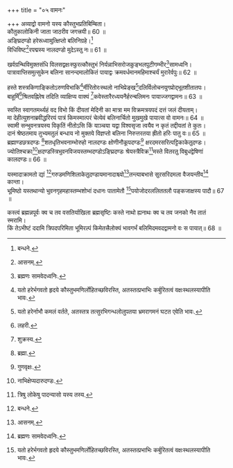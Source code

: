+++
title = "०५ वामनः"

+++
अव्याद्वो वामनो यस्य कौस्तुभप्रतिबिम्बिता।  
कौतुकालोकिनी जाता जाठरीव जगत्त्रयी॥ 60 ॥  
अङ्घ्रिदण्डो हरेरूध्वामुत्क्षिप्तो बलिनिग्रहे।[^8]  
विधिविष्ट[^9]रपद्मस्य नालदण्डो मुदेऽस्तु नः॥ 61 ॥  


[^8]: बन्धने.


[^9]: आसनम्.
 
खर्वग्रन्थिविमुक्तसंधि विलसद्वक्षःस्फुरत्कौस्तुभं निर्यन्नाभिसरोजकुङ्भलपुटीगम्भीर[^10]सामध्वनि।  
पात्रावाप्तिसमुत्सुकेन बलिना सानन्दमालोकितं पायाद्वः क्रमवर्धमानमहिमाश्चर्यं मुरारेर्वपुः॥ 62 ॥  


[^10]: ब्रह्मणः सामवेदध्वनिः.
 
हस्ते शस्त्रकिणाङ्कितोऽरुणविभाकि[^11]र्मीरितोरःस्थलो नाभिप्रेङ्ख[^1]दलिर्विलोचनयुगप्रोद्भूतशीतातपः।  
बाहूर्मि[^2]श्रितवह्निरेष तदिति व्याक्षिप्य वाक्यं [^3]कवेस्तारैरध्ययनैर्हरन्बलिमनः पायाज्जगद्वामनः॥ 63 ॥  


[^11]: यतो हरेर्भगवतो हृदये कौस्तुभमणिर्लोहितच्छविरस्ति, अतस्तत्प्रभाभिः कर्बुरितत्वं वक्षःस्थलस्यापीति भावः.


[^1]: यतो हरेर्नाभौ कमलं वर्तते, अतस्तत्र तत्सुरभिगन्धलोलुपतया भ्रमरागमनं घटत एवेति भावः.


[^2]: लहरी.


[^3]: शुक्रस्य.
 
स्वस्ति स्वागतमर्थ्यहं वद विभो किं दीयतां मेदिनी का मात्रा मम विक्रमत्रयपदं दत्तं जलं दीयताम्।  
मा देहीत्युशनाब्रवीद्धरिरयं पात्रं किमस्मात्परं चेत्येवं बलिनार्चितो मुखमुखे पायात्स वो वामनः॥ 64 ॥  
स्वामी सन्भुवनत्रयस्य विकृतिं नीतोऽसि किं याञ्चया यद्वा विश्वसृजा त्वयैव न कृतं तद्दीयतां ते कुतः।  
दानं श्रेष्ठतमाय तुभ्यमतुलं बन्धाय नो मुक्तये विज्ञप्तो बलिना निरुत्तरतया ह्रीतो हरिः पातु वः॥ 65 ॥  
ब्रह्माण्डछत्रदण्डः [^4]शतधृतिभवनाम्भोरुहो नालदण्डः क्षोणीनौकूपदण्डः[^5] क्षरदमरसरित्पट्टिकाकेतुदण्डः।  
ज्योतिश्चक्रा[^6]क्षदण्डस्त्रिभुवनविजयस्तम्भदण्डोऽङ्घ्रिदण्डः श्रेयस्त्रैविक्र[^7]मस्ते वितरतु विबुधद्वेषिणां कालदण्डः॥ 66 ॥  


[^4]: ब्रह्मा.


[^5]: गुणवृक्षः.


[^6]: नाभिक्षेप्यदारुदण्डः.


[^7]: त्रिषु लोकेषु पादन्यासो यस्य तस्य.
 
यस्मादाक्रामतो द्यां [^8]गरुडमणिशिलाकेतुदण्डायमानादाश्च्यो[^9]तन्त्याबभासे सुरसरिदमला वैजयन्तीव[^10] कान्ता।  
भूमिष्ठो यस्तथान्यो भुवनगृहमहास्तम्भशोभां दधानः पातामेतौ [^11]पयोजोदरललिततलौ पङ्कजाक्षस्य पादौ॥ 67 ॥  


[^8]: मरकतमणिनिर्मितध्वजदण्डायमानात्.


[^9]: क्षरन्ती.


[^10]: पताका.


[^11]: आरक्ततलाविति भावः.
 
कस्त्वं ब्रह्मन्नपूर्वः क्व च तव वसतिर्याखिला ब्रह्मसृष्टिः कस्ते नाथो ह्यनाथः क्व च तव जनको नैव तातं स्मरामि।  
किं तेऽभीष्टं ददामि त्रिपदपरिमिता भूमिरल्पं किमेतत्त्रैलोक्यं भावगर्भं बलिमिदमवदद्वामनो वः स पायात्॥ 68 ॥  
